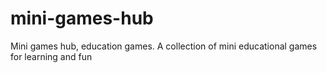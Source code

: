 # mini-games-hub
Mini games hub, education games. A collection of mini educational games for learning and fun
